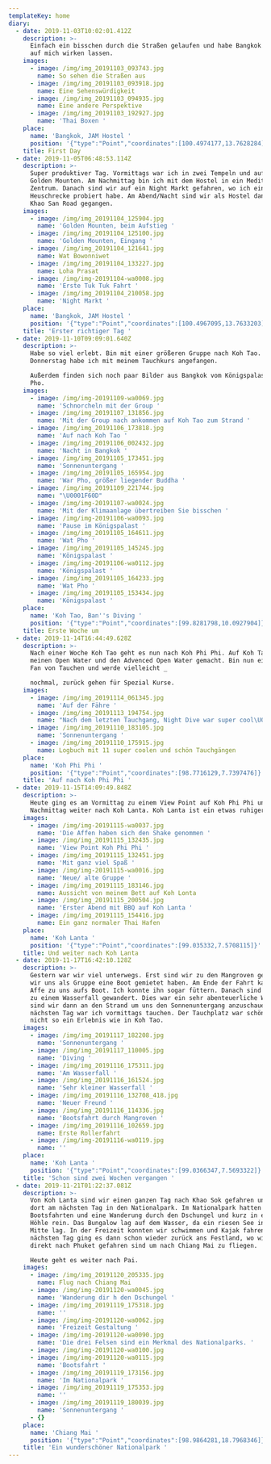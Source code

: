 ```yaml
---
templateKey: home
diary:
  - date: 2019-11-03T10:02:01.412Z
    description: >-
      Einfach ein bisschen durch die Straßen gelaufen und habe Bangkok einfach
      auf mich wirken lassen. 
    images:
      - image: /img/img_20191103_093743.jpg
        name: So sehen die Straßen aus
      - image: /img/img_20191103_093918.jpg
        name: Eine Sehenswürdigkeit
      - image: /img/img_20191103_094935.jpg
        name: Eine andere Perspektive
      - image: /img/img_20191103_192927.jpg
        name: 'Thai Boxen '
    place:
      name: 'Bangkok, JAM Hostel '
      position: '{"type":"Point","coordinates":[100.4974177,13.7628284]}'
    title: First Day
  - date: 2019-11-05T06:48:53.114Z
    description: >-
      Super produktiver Tag. Vormittags war ich in zwei Tempeln und auf dem
      Golden Mounten. Am Nachmittag bin ich mit dem Hostel in ein Meditations
      Zentrum. Danach sind wir auf ein Night Markt gefahren, wo ich eine
      Heuschrecke probiert habe. Am Abend/Nacht sind wir als Hostel dann auf die
      Khao San Road gegangen. 
    images:
      - image: /img/img_20191104_125904.jpg
        name: 'Golden Mounten, beim Aufstieg '
      - image: /img/img_20191104_125100.jpg
        name: 'Golden Mounten, Eingang '
      - image: /img/img_20191104_121641.jpg
        name: Wat Bowonniwet
      - image: /img/img_20191104_133227.jpg
        name: Loha Prasat
      - image: /img/img-20191104-wa0008.jpg
        name: 'Erste Tuk Tuk Fahrt '
      - image: /img/img_20191104_210058.jpg
        name: 'Night Markt '
    place:
      name: 'Bangkok, JAM Hostel '
      position: '{"type":"Point","coordinates":[100.4967095,13.7633203]}'
    title: 'Erster richtiger Tag '
  - date: 2019-11-10T09:09:01.640Z
    description: >-
      Habe so viel erlebt. Bin mit einer größeren Gruppe nach Koh Tao. Am
      Donnerstag habe ich mit meinem Tauchkurs angefangen.

      Außerdem finden sich noch paar Bilder aus Bangkok vom Königspalast und Wat
      Pho. 
    images:
      - image: /img/img-20191109-wa0069.jpg
        name: 'Schnorcheln mit der Group '
      - image: /img/img_20191107_131856.jpg
        name: 'Mit der Group nach ankommen auf Koh Tao zum Strand '
      - image: /img/img_20191106_173818.jpg
        name: 'Auf nach Koh Tao '
      - image: /img/img_20191106_002432.jpg
        name: 'Nacht in Bangkok '
      - image: /img/img_20191105_173451.jpg
        name: 'Sonnenuntergang '
      - image: /img/img_20191105_165954.jpg
        name: 'War Pho, größer liegender Buddha '
      - image: /img/img_20191109_221744.jpg
        name: "\U0001F60D"
      - image: /img/img-20191107-wa0024.jpg
        name: 'Mit der Klimaanlage übertreiben Sie bisschen '
      - image: /img/img-20191106-wa0093.jpg
        name: 'Pause im Königspalast '
      - image: /img/img_20191105_164611.jpg
        name: 'Wat Pho '
      - image: /img/img_20191105_145245.jpg
        name: 'Königspalast '
      - image: /img/img-20191106-wa0112.jpg
        name: 'Königspalast '
      - image: /img/img_20191105_164233.jpg
        name: 'Wat Pho '
      - image: /img/img_20191105_153434.jpg
        name: 'Königspalast '
    place:
      name: 'Koh Tao, Ban''s Diving '
      position: '{"type":"Point","coordinates":[99.8281798,10.0927904]}'
    title: Erste Woche um
  - date: 2019-11-14T16:44:49.628Z
    description: >-
      Nach einer Woche Koh Tao geht es nun nach Koh Phi Phi. Auf Koh Tao habe
      meinen Open Water und den Advenced Open Water gemacht. Bin nun ein super
      Fan von Tauchen und werde vielleicht _

      nochmal, zurück gehen für Spezial Kurse. 
    images:
      - image: /img/img_20191114_061345.jpg
        name: 'Auf der Fähre '
      - image: /img/img_20191113_194754.jpg
        name: "Nach dem letzten Tauchgang, Night Dive war super cool\U0001F60D"
      - image: /img/img_20191110_183105.jpg
        name: 'Sonnenuntergang '
      - image: /img/img_20191110_175915.jpg
        name: Logbuch mit 11 super coolen und schön Tauchgängen
    place:
      name: 'Koh Phi Phi '
      position: '{"type":"Point","coordinates":[98.7716129,7.7397476]}'
    title: 'Auf nach Koh Phi Phi '
  - date: 2019-11-15T14:09:49.848Z
    description: >-
      Heute ging es am Vormittag zu einem View Point auf Koh Phi Phi und am
      Nachmittag weiter nach Koh Lanta. Koh Lanta ist ein etwas ruhigere Insel. 
    images:
      - image: /img/img-20191115-wa0037.jpg
        name: 'Die Affen haben sich den Shake genommen '
      - image: /img/img_20191115_132435.jpg
        name: 'View Point Koh Phi Phi '
      - image: /img/img_20191115_132451.jpg
        name: 'Mit ganz viel Spaß '
      - image: /img/img-20191115-wa0016.jpg
        name: 'Neue/ alte Gruppe '
      - image: /img/img_20191115_183146.jpg
        name: Aussicht von meinem Bett auf Koh Lonta
      - image: /img/img_20191115_200504.jpg
        name: 'Erster Abend mit BBQ auf Koh Lanta '
      - image: /img/img_20191115_154416.jpg
        name: Ein ganz normaler Thai Hafen
    place:
      name: 'Koh Lanta '
      position: '{"type":"Point","coordinates":[99.035332,7.5708115]}'
    title: Und weiter nach Koh Lanta
  - date: 2019-11-17T16:42:10.128Z
    description: >-
      Gestern war wir viel unterwegs. Erst sind wir zu den Mangroven gefahren wo
      wir uns als Gruppe eine Boot gemietet haben. Am Ende der Fahrt kam ein
      Affe zu uns aufs Boot. Ich konnte ihn sogar füttern. Danach sind wir noch
      zu einem Wasserfall gewandert. Dies war ein sehr abenteuerliche Weg. Dort
      sind wir dann an den Strand um uns den Sonnenuntergang anzuschauen. Am
      nächsten Tag war ich vormittags tauchen. Der Tauchplatz war schön, aber
      nicht so ein Erlebnis wie in Koh Tao. 
    images:
      - image: /img/img_20191117_182208.jpg
        name: 'Sonnenuntergang '
      - image: /img/img_20191117_110005.jpg
        name: 'Diving '
      - image: /img/img_20191116_175311.jpg
        name: 'Am Wasserfall '
      - image: /img/img_20191116_161524.jpg
        name: 'Sehr kleiner Wasserfall '
      - image: /img/img_20191116_132708_418.jpg
        name: 'Neuer Freund '
      - image: /img/img_20191116_114336.jpg
        name: 'Bootsfahrt durch Mangroven '
      - image: /img/img_20191116_102659.jpg
        name: Erste Rollerfahrt
      - image: /img/img-20191116-wa0119.jpg
        name: ''
    place:
      name: 'Koh Lanta '
      position: '{"type":"Point","coordinates":[99.0366347,7.5693322]}'
    title: 'Schon sind zwei Wochen vergangen '
  - date: 2019-11-21T01:22:37.081Z
    description: >-
      Von Koh Lanta sind wir einen ganzen Tag nach Khao Sok gefahren und von
      dort am nächsten Tag in den Nationalpark. Im Nationalpark hatten wir viel
      Bootsfahrten und eine Wanderung durch den Dschungel und kurz in einer
      Höhle rein. Das Bungalow lag auf dem Wasser, da ein riesen See in der
      Mitte lag. In der Freizeit konnten wir schwimmen und Kajak fahren. Am
      nächsten Tag ging es dann schon wieder zurück ans Festland, wo wir dann
      direkt nach Phuket gefahren sind um nach Chiang Mai zu fliegen.

      Heute geht es weiter nach Pai. 
    images:
      - image: /img/img_20191120_205335.jpg
        name: Flug nach Chiang Mai
      - image: /img/img-20191120-wa0045.jpg
        name: 'Wanderung dir h den Dschungel '
      - image: /img/img_20191119_175318.jpg
        name: ''
      - image: /img/img-20191120-wa0062.jpg
        name: 'Freizeit Gestaltung '
      - image: /img/img-20191120-wa0090.jpg
        name: 'Die drei Felsen sind ein Merkmal des Nationalparks. '
      - image: /img/img-20191120-wa0100.jpg
      - image: /img/img-20191120-wa0115.jpg
        name: 'Bootsfahrt '
      - image: /img/img_20191119_173156.jpg
        name: 'Im Nationalpark '
      - image: /img/img_20191119_175353.jpg
        name: ''
      - image: /img/img_20191119_180039.jpg
        name: 'Sonnenuntergang '
      - {}
    place:
      name: 'Chiang Mai '
      position: '{"type":"Point","coordinates":[98.9864281,18.7968346]}'
    title: 'Ein wunderschöner Nationalpark '
---
```


